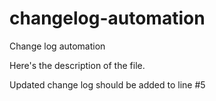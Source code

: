 # changelog-automation
Change log automation

Here's the description of the file.

Updated change log should be added to line #5
